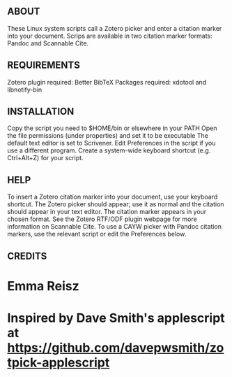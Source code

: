 ## ABOUT ##
These Linux system scripts call a Zotero picker and enter a citation marker into your document.
Scrips are available in two citation marker formats: Pandoc and Scannable Cite.

## REQUIREMENTS ##
Zotero plugin required: Better BibTeX
Packages required: xdotool and libnotify-bin

## INSTALLATION ##
Copy the script you need to $HOME/bin or elsewhere in your PATH
Open the file permissions (under properties) and set it to be executable
The default text editor is set to Scrivener. Edit Preferences in the script if you use a different program.
Create a system-wide keyboard shortcut (e.g. Ctrl+Alt+Z) for your script.

## HELP ##
To insert a Zotero citation marker into your document, use your keyboard shortcut. 
The Zotero picker should appear; use it as normal and the citation should appear in your text editor.
The citation marker appears in your chosen format.
See the Zotero RTF/ODF plugin webpage for more information on Scannable Cite.
To use a CAYW picker with Pandoc citation markers, use the relevant script or edit the Preferences below.

## CREDITS ##
# Emma Reisz
# Inspired by Dave Smith's applescript at https://github.com/davepwsmith/zotpick-applescript
